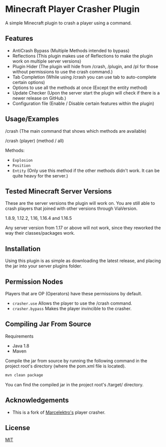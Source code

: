 # Minecraft Player Crasher Plugin

A simple Minecraft plugin to crash a player using a command.

## Features

- AntiCrash Bypass (Multiple Methods intended to bypass)
- Reflections (This plugin makes use of Reflections to make the plugin work on multiple server versions)
- Plugin Hider (The plugin will hide from /crash, /plugin, and /pl for those without permissions to use the crash
  command.)
- Tab Completion (While using /crash you can use tab to auto-complete certain options)
- Options to use all the methods at once (Except the entity method)
- Update Checker (Upon the server start the plugin will check if there is a newer release on GitHub.)
- Configuration file (Enable / Disable certain features within the plugin)

## Usage/Examples

/crash (The main command that shows which methods are available)

/crash (player) (method / all)

Methods:

- `Explosion`
- `Position`
- `Entity` (Only use this method if the other methods didn't work. It can be quite heavy for the server.)

## Tested Minecraft Server Versions

These are the server versions the plugin will work on. You are still able to crash players that joined with other
versions through ViaVersion.

1.8.9, 1.12.2, 1.16, 1.16.4 and 1.16.5

Any server version from 1.17 or above will not work, since they reworked the way their classes/packages work.

## Installation

Using this plugin is as simple as downloading the latest release, and placing the jar into your server plugins folder.

## Permission Nodes

Players that are OP (Operators) have these permissions by default.

- `crasher.use` Allows the player to use the /crash command.
- `crasher.bypass` Makes the player invincible to the crasher.

## Compiling Jar From Source

Requirements

- Java 1.8
- Maven

Compile the jar from source by running the following command in the project root's directory (where the pom.xml file is
located).

```bash
mvn clean package
```

You can find the compiled jar in the project root's /target/ directory.

## Acknowledgements

- This is a fork of [Marcelektro's](https://github.com/Marcelektro/Minecraft-PlayerCrasher) player crasher.

## License

[MIT](https://choosealicense.com/licenses/mit/)